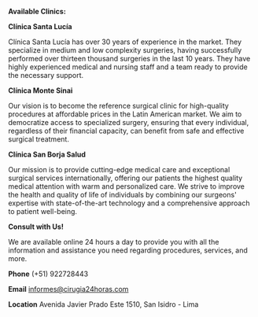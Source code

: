 **Available Clinics:**

**Clínica Santa Lucía**

Clínica Santa Lucía has over 30 years of experience in the market. They specialize in medium and low complexity surgeries, having successfully performed over thirteen thousand surgeries in the last 10 years. They have highly experienced medical and nursing staff and a team ready to provide the necessary support.

**Clínica Monte Sinai**

Our vision is to become the reference surgical clinic for high-quality procedures at affordable prices in the Latin American market. We aim to democratize access to specialized surgery, ensuring that every individual, regardless of their financial capacity, can benefit from safe and effective surgical treatment.

**Clínica San Borja Salud**

Our mission is to provide cutting-edge medical care and exceptional surgical services internationally, offering our patients the highest quality medical attention with warm and personalized care. We strive to improve the health and quality of life of individuals by combining our surgeons' expertise with state-of-the-art technology and a comprehensive approach to patient well-being.

**Consult with Us!**

We are available online 24 hours a day to provide you with all the information and assistance you need regarding procedures, services, and more.

**Phone**
(+51) 922728443

**Email**
informes@cirugia24horas.com

**Location**
Avenida Javier Prado Este 1510, San Isidro - Lima